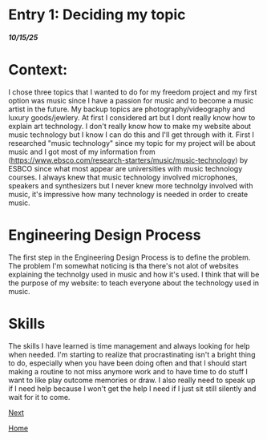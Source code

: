 # Entry 1: Deciding my topic
##### 10/15/25
# Context: 
I chose three topics that I wanted to do for my freedom project and my first option was music since I have a passion for music and to become a music artist in the future. My backup topics are photography/videography and luxury goods/jewlery. At first I considered art but I dont really know how to explain art technology. I don't really know how to make my website about music technology but I know I can do this and I'll get through with it. First I researched "music technology" since my topic for my project will be about music and I got most of my information from (https://www.ebsco.com/research-starters/music/music-technology) by ESBCO since what most appear are universities with music technology courses. I always knew that music technology involved microphones, speakers and synthesizers but I never knew more technolgy involved with music, it's impressive how many technology is needed in order to create music. 
# Engineering Design Process
The first step in the Engineering Design Process is to define the problem. The problem I'm somewhat noticing is tha there's not alot of websites explaining the technolgy used in music and how it's used. I think that will be the purpose of my website: to teach everyone about the technology used in music. 
# Skills
The skills I have learned is time management and always looking for help when needed. I'm starting to realize that procrastinating isn't a bright thing to do, especially when you have been doing often and that I should start making a routine to not miss anymore work and to have time to do stuff I want to like play outcome memories or draw. I also really need to speak up if I need help because I won't get the help I need if I just sit still silently and wait for it to come. 





[Next](entry02.md)

[Home](../README.md)
